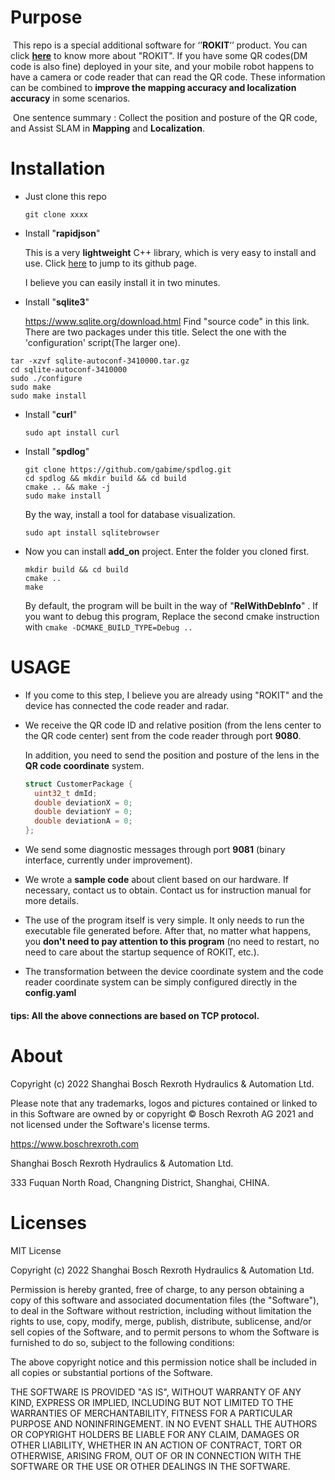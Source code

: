 # Purpose 

​	This repo is a special additional software for ‘’**ROKIT**‘’ product.  You can click **[here](https://www.boschrexroth.com.cn/zh/cn/components-for-mobile-robotics/)** to know more about "ROKIT". If you have some QR codes(DM code is also fine) deployed in your site, and your mobile robot happens to have a camera or code reader that can read the QR code. These information can be combined to **improve the mapping accuracy and localization accuracy** in some scenarios. 

​	One sentence summary :  Collect the position and posture of the QR code, and Assist SLAM in **Mapping** and **Localization**.

#  Installation

- Just clone this repo

  ```shell
  git clone xxxx
  ```

- Install "**rapidjson**"

   This is a very **lightweight** C++ library, which is very easy to install and use. Click [here](https://github.com/Tencent/rapidjson/) to jump to its github page. 

   I believe you can easily install it in two minutes.		 

- Install "**sqlite3**"

   https://www.sqlite.org/download.html  Find "source code" in this link. There are two packages under this title. Select the one with the 'configuration' script(The larger one). 

```shell
tar -xzvf sqlite-autoconf-3410000.tar.gz
cd sqlite-autoconf-3410000
sudo ./configure
sudo make
sudo make install  
```

- Install "**curl**"

  ```shell
  sudo apt install curl
  ```

- Install "**spdlog**"

  ```shell
  git clone https://github.com/gabime/spdlog.git
  cd spdlog && mkdir build && cd build
  cmake .. && make -j
  sudo make install
  ```

  By the way, install a tool for database visualization. 

  ```shell
  sudo apt install sqlitebrowser
  ```

- Now you can install **add_on** project.  Enter the folder you cloned first.

  ```shell
  mkdir build && cd build
  cmake ..
  make
  ```

   By default, the program will be built in the way of "**RelWithDebInfo**" . If you want to debug this program,  Replace the second cmake instruction with `cmake -DCMAKE_BUILD_TYPE=Debug ..` 

# USAGE

-  If you come to this step,  I believe you are already using "ROKIT" and the device has connected the code reader and radar. 

- We receive the QR code ID and relative position (from the lens center to the QR code center) sent from the code reader through port **9080**.

  In addition, you need to send the position and posture of the lens in the **QR code coordinate** system.

  ```c++
  struct CustomerPackage {
    uint32_t dmId;
    double deviationX = 0;
    double deviationY = 0;
    double deviationA = 0;
  };
  ```

-  We send some diagnostic messages through port **9081** (binary interface, currently under improvement). 

-  We wrote a **sample code** about client based on our hardware. If necessary, contact us to obtain. Contact us for instruction manual for more details.

-   The use of the program itself is very simple. It only needs to run the executable file generated before. After that, no matter what happens, you **don't need to pay attention to this program** (no need to restart, no need to care about the startup sequence of ROKIT, etc.).

-    The transformation between the device coordinate system and the code reader coordinate system can be simply configured directly in the **config.yaml** 

   ####  tips:  All the above connections are based on TCP protocol.

# About

Copyright (c) 2022 Shanghai Bosch Rexroth Hydraulics & Automation Ltd.

Please note that any trademarks, logos and pictures contained or linked to in this Software are owned by or copyright © Bosch Rexroth AG 2021 and not licensed under the Software's license terms.

<https://www.boschrexroth.com>

Shanghai Bosch Rexroth Hydraulics & Automation Ltd.   

333 Fuquan North Road, Changning District, Shanghai, CHINA.

# Licenses

MIT License

Copyright (c) 2022 Shanghai Bosch Rexroth Hydraulics & Automation Ltd.

Permission is hereby granted, free of charge, to any person obtaining a copy
of this software and associated documentation files (the "Software"), to deal
in the Software without restriction, including without limitation the rights
to use, copy, modify, merge, publish, distribute, sublicense, and/or sell
copies of the Software, and to permit persons to whom the Software is
furnished to do so, subject to the following conditions:

The above copyright notice and this permission notice shall be included in all
copies or substantial portions of the Software.

THE SOFTWARE IS PROVIDED "AS IS", WITHOUT WARRANTY OF ANY KIND, EXPRESS OR
IMPLIED, INCLUDING BUT NOT LIMITED TO THE WARRANTIES OF MERCHANTABILITY,
FITNESS FOR A PARTICULAR PURPOSE AND NONINFRINGEMENT. IN NO EVENT SHALL THE
AUTHORS OR COPYRIGHT HOLDERS BE LIABLE FOR ANY CLAIM, DAMAGES OR OTHER
LIABILITY, WHETHER IN AN ACTION OF CONTRACT, TORT OR OTHERWISE, ARISING FROM,
OUT OF OR IN CONNECTION WITH THE SOFTWARE OR THE USE OR OTHER DEALINGS IN THE
SOFTWARE.
